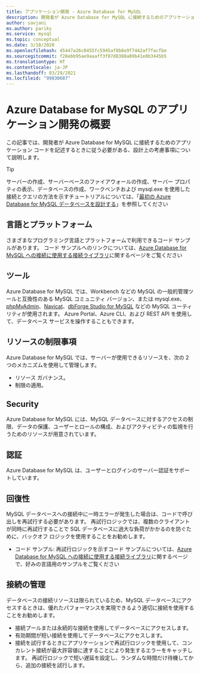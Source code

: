 ```yaml
---
title: アプリケーション開発 - Azure Database for MySQL
description: 開発者が Azure Database for MySQL に接続するためのアプリケーション コードを記述するときに従う必要がある、設計上の考慮事項について説明します
author: savjani
ms.author: pariks
ms.service: mysql
ms.topic: conceptual
ms.date: 3/18/2020
ms.openlocfilehash: 45447a26c0455fc5945af8b8e9f7442af7facfbe
ms.sourcegitcommit: f28ebb95ae9aaaff3f87d8388a09b41e0b3445b5
ms.translationtype: HT
ms.contentlocale: ja-JP
ms.lasthandoff: 03/29/2021
ms.locfileid: "99830687"
---
```

# <a name="application-development-overview-for-azure-database-for-mysql"></a>Azure Database for MySQL のアプリケーション開発の概要 
この記事では、開発者が Azure Database for MySQL に接続するためのアプリケーション コードを記述するときに従う必要がある、設計上の考慮事項について説明します。 

> [!TIP]
> サーバーの作成、サーバーベースのファイアウォールの作成、サーバー プロパティの表示、データベースの作成、ワークベンチおよび mysql.exe を使用した接続とクエリの方法を示すチュートリアルについては、「[最初の Azure Database for MySQL データベースを設計する](tutorial-design-database-using-portal.md)」を参照してください

## <a name="language-and-platform"></a>言語とプラットフォーム
さまざまなプログラミング言語とプラットフォームで利用できるコード サンプルがあります。 コード サンプルへのリンクについては、[Azure Database for MySQL への接続に使用する接続ライブラリ](concepts-connection-libraries.md)に関するページをご覧ください

## <a name="tools"></a>ツール
Azure Database for MySQL では、Workbench などの MySQL の一般的管理ツールと互換性のある MySQL コミュニティ バージョン、または mysql.exe、[phpMyAdmin](https://www.phpmyadmin.net/)、[Navicat](https://www.navicat.com/products/navicat-for-mysql)、[dbForge Studio for MySQL](https://www.devart.com/dbforge/mysql/studio/) などの MySQL ユーティリティが使用されます。 Azure Portal、Azure CLI、および REST API を使用して、データベース サービスを操作することもできます。

## <a name="resource-limitations"></a>リソースの制限事項
Azure Database for MySQL では、サーバーが使用できるリソースを、次の 2 つのメカニズムを使用して管理します。 
- リソース ガバナンス。
- 制限の適用。

## <a name="security"></a>Security
Azure Database for MySQL には、MySQL データベースに対するアクセスの制限、データの保護、ユーザーとロールの構成、およびアクティビティの監視を行うためのリソースが用意されています。

## <a name="authentication"></a>認証
Azure Database for MySQL は、ユーザーとログインのサーバー認証をサポートしています。

## <a name="resiliency"></a>回復性
MySQL データベースへの接続中に一時エラーが発生した場合は、コードで呼び出しを再試行する必要があります。 再試行ロジックでは、複数のクライアントが同時に再試行することで SQL データベースに過大な負荷がかかるのを防ぐために、バックオフ ロジックを使用することをお勧めします。

- コード サンプル: 再試行ロジックを示すコード サンプルについては、[Azure Database for MySQL への接続に使用する接続ライブラリ](concepts-connection-libraries.md)に関するページで、好みの言語用のサンプルをご覧ください

## <a name="managing-connections"></a>接続の管理
データベースの接続リソースは限られているため、MySQL データベースにアクセスするときは、優れたパフォーマンスを実現できるよう適切に接続を使用することをお勧めします。
- 接続プールまたは永続的な接続を使用してデータベースにアクセスします。
- 有効期間が短い接続を使用してデータベースにアクセスします。 
- 接続を試行するときにアプリケーションで再試行ロジックを使用して、コンカレント接続が最大許容値に達することにより発生するエラーをキャッチします。 再試行ロジックで短い遅延を設定し、ランダムな時間だけ待機してから、追加の接続を試行します。
